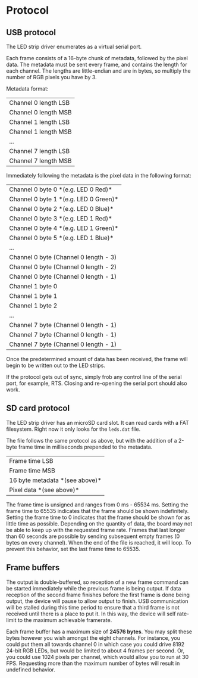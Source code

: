 # Protocol

## USB protocol
The LED strip driver enumerates as a virtual serial port.

Each frame consists of a 16-byte chunk of metadata, followed by the pixel data. The metadata must be sent every frame, and contains the length for each channel.
The lengths are little-endian and are in bytes, so multiply the number of RGB pixels you have by 3.

Metadata format:

<table>
 <tr><td>Channel 0 length LSB</td></tr>
 <tr><td>Channel 0 length MSB</td></tr>
 <tr><td>Channel 1 length LSB</td></tr>
 <tr><td>Channel 1 length MSB</td></tr>
 <tr><td>...</td></tr>
 <tr><td>Channel 7 length LSB</td></tr>
 <tr><td>Channel 7 length MSB</td></tr>
</table>

Immediately following the metadata is the pixel data in the following format:

<table>
 <tr><td>Channel 0 byte 0 *(e.g. LED 0 Red)*</td></tr>
 <tr><td>Channel 0 byte 1 *(e.g. LED 0 Green)*</td></tr>
 <tr><td>Channel 0 byte 2 *(e.g. LED 0 Blue)*</td></tr>
 <tr><td>Channel 0 byte 3 *(e.g. LED 1 Red)*</td></tr>
 <tr><td>Channel 0 byte 4 *(e.g. LED 1 Green)*</td></tr>
 <tr><td>Channel 0 byte 5 *(e.g. LED 1 Blue)*</td></tr>
 <tr><td>...</td></tr>
 <tr><td>Channel 0 byte (Channel 0 length - 3)</td></tr>
 <tr><td>Channel 0 byte (Channel 0 length - 2)</td></tr>
 <tr><td>Channel 0 byte (Channel 0 length - 1)</td></tr>
 <tr><td>Channel 1 byte 0</td></tr>
 <tr><td>Channel 1 byte 1</td></tr>
 <tr><td>Channel 1 byte 2</td></tr>
 <tr><td>...</td></tr>
 <tr><td>Channel 7 byte (Channel 0 length - 1)</td></tr>
 <tr><td>Channel 7 byte (Channel 0 length - 1)</td></tr>
 <tr><td>Channel 7 byte (Channel 0 length - 1)</td></tr>
</table>

Once the predetermined amount of data has been received,
the frame will begin to be written out to the LED strips.

If the protocol gets out of sync, simply frob any control line of the serial port, for example, RTS. Closing and re-opening the serial port should also work.

## SD card protocol
The LED strip driver has an microSD card slot. It can read cards with a FAT filesystem. Right now it only looks for the `leds.dat` file.

The file follows the same protocol as above, but with the addition of a 2-byte frame time in milliseconds prepended to the metadata.

<table>
 <tr><td>Frame time LSB</td></tr>
 <tr><td>Frame time MSB</td></tr>
 <tr><td>16 byte metadata *(see above)*</td></tr>
 <tr><td>Pixel data *(see above)*</td></tr>
</table>

The frame time is unsigned and ranges from 0 ms - 65534 ms.
Setting the frame time to 65535 indicates that the frame should be shown indefinitely.
Setting the frame time to 0 indicates that the frame should be shown for as little time as possible.
Depending on the quantity of data, the board may not be able to keep up with the requested frame rate.
Frames that last longer than 60 seconds are possible by sending subsequent empty frames (0 bytes on every channel).
When the end of the file is reached, it will loop. To prevent this behavior, set the last frame time to 65535.

## Frame buffers
The output is double-buffered, so reception of a new frame command can be started immediately while the previous frame is being output.
If data reception of the second frame finishes before the first frame is done being output, the device will pause to allow output to finish. USB communication will be stalled during this time period
to ensure that a third frame is not received until there is a place to put it. In this way, the device will self rate-limit to the
maximum achievable framerate.

Each frame buffer has a maximum size of **24576 bytes**. You may split these bytes however you wish amongst the eight channels.
For instance, you could put them all towards channel 0 in which case you could drive 8192 24-bit RGB LEDs, but would be limited to about 4 frames per second.
Or, you could use 1024 pixels per channel, which would allow you to run at 30 FPS. Requesting more than the maximum number of bytes will result in undefined behavior.
